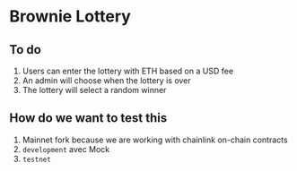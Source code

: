 # Brownie Lottery

## To do

1. Users can enter the lottery with ETH based on a USD fee
2. An admin will choose when the lottery is over
3. The lottery will select a random winner

## How do we want to test this

1. Mainnet fork because we are working with chainlink on-chain contracts
2. `development` avec Mock
3. `testnet`
